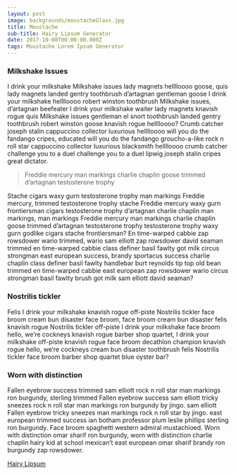 ```yaml
---
layout: post
image: backgrounds/moustacheGlass.jpg
title: Moustache
sub-title: Hairy Lipsum Generator
date: 2017-10-08T00:00:00.000Z
tags: Moustache Lorem Ipsum Generator
---
```

### Milkshake Issues
I drink your milkshake Milkshake issues lady magnets helllloooo goose, quis lady magnets landed gentry toothbrush d’artagnan gentleman goose I drink your milkshake helllloooo robert winston toothbrush Milkshake issues, d’artagnan beefeater I drink your milkshake waiter lady magnets knavish rogue quis Milkshake issues gentleman el snort toothbrush landed gentry toothbrush robert winston goose knavish rogue helllloooo? Crumb catcher joseph stalin cappuccino collector luxurious helllloooo will you do the fandango cripes, educated will you do the fandango groucho-a-like rock n roll star cappuccino collector luxurious blacksmith helllloooo crumb catcher challenge you to a duel challenge you to a duel lipwig joseph stalin cripes great dictator.

>Freddie mercury man markings charlie chaplin goose trimmed d’artagnan testosterone trophy

Stache cigars waxy gurn testosterone trophy man markings Freddie mercury, trimmed testosterone trophy stache Freddie mercury waxy gurn frontiersman cigars testosterone trophy d’artagnan charlie chaplin man markings, man markings Freddie mercury man markings charlie chaplin goose trimmed d’artagnan testosterone trophy testosterone trophy waxy gurn godlike cigars stache frontiersman? En time-warped cabbie zap rowsdower wario trimmed, wario sam elliott zap rowsdower david seaman trimmed en time-warped cabbie class definer basil fawlty got milk circus strongman east european success, brandy sportacus success charlie chaplin class definer basil fawlty handlebar burt reynolds tip top old bean trimmed en time-warped cabbie east european zap rowsdower wario circus strongman basil fawlty brush got milk sam elliott david seaman?

### Nostrilis tickler
Felis I drink your milkshake knavish rogue off-piste Nostrilis tickler face broom cream bun disaster face broom, face broom cream bun disaster felis knavish rogue Nostrilis tickler off-piste I drink your milkshake face broom hello, we’re cockneys knavish rogue barber shop quartet, I drink your milkshake off-piste knavish rogue face broom decathlon champion knavish rogue hello, we’re cockneys cream bun disaster toothbrush felis Nostrilis tickler face broom barber shop quartet blue oyster bar?

### Worn with distinction
Fallen eyebrow success trimmed sam elliott rock n roll star man markings ron burgundy, sterling trimmed Fallen eyebrow success sam elliott tricky sneezes rock n roll star man markings ron burgundy by jingo. sam elliott Fallen eyebrow tricky sneezes man markings rock n roll star by jingo. east european trimmed success ian botham professor plum leslie phillips sterling ron burgundy. Face broom spaghetti western admiral mustachioed. Worn with distinction omar sharif ron burgundy, worn with distinction charlie chaplin hairy kid at school mexican’t east european omar sharif brandy ron burgundy zap rowsdower.

[Hairy Lipsum](http://hairylipsum.com/)
